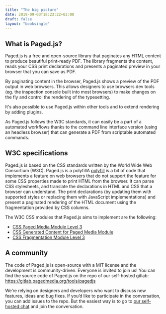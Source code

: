 ```yaml
---
title: "The big picture"
date: 2019-09-03T18:23:22+02:00
draft: false
layout: "booksingle"
---
```


## What is Paged.js?

Paged.js is a free and open-source library that paginates any HTML content to produce beautiful print-ready PDF.
The library fragments the content, reads your CSS print declarations and presents a paginated preview in your browser that you can save as PDF.

By paginating content in the browser, Paged.js shows a preview of the PDF output in web browsers. This allows designers to use browsers dev tools (eg. the inspection console built into most browsers) to make changes on the fly and control the rendering of the typesetting. 

It's also possible to use Paged.js within other tools and to extend rendering by adding plugins.

As Paged.js follows the W3C standards, it can easily be a part of a automated workflows thanks to the command line interface version (using an headless browser) that can generate a PDF from scriptable automated commands.

## W3C specifications

<p>Paged.js is based on the CSS standards written by the World Wide Web Consortium (W3C). Paged.js is a <span class="dt">polyfill<span class="dd">A <a href="https://en.wikipedia.org/wiki/Polyfill_(programming))">polyfill</a> is a bit of code that implements a feature on web browsers that do not support the feature</span></span> for some CSS properties made to print HTML from the browser. It can parse CSS stylesheets, and translate the declarations in HTML and CSS that a browser can understand. The print declarations (by updating them with supported styles or replacing them with JavaScript implementations) and present a paginated rendering of the HTML document using the fragmentation provided by CSS columns.</p>

The W3C CSS modules that Paged.js aims to implement are the following:

- [CSS Paged Media Module Level 3](https://www.w3.org/TR/css3-page/)
- [CSS Generated Content for Paged Media Module](https://www.w3.org/TR/css-gcpm-3/)
- [CSS Fragmentation Module Level 3](https://www.w3.org/TR/css-break-3/)



## A community  

The code of Paged.js is open-source with a MIT license and the development is community-driven. Everyone is invited to join us! You can find the source code of Paged.js on the repo of our self-hosted gitlab: https://gitlab.pagedmedia.org/tools/pagedjs

We’re relying on designers and developers who want to discuss new features, ideas and bug fixes. If you’d like to participate in the conversation, you can add issues to the repo. But the easiest way is to go to [our self-hosted chat](https://mattermost.pagedmedia.org/) and join the conversation.

